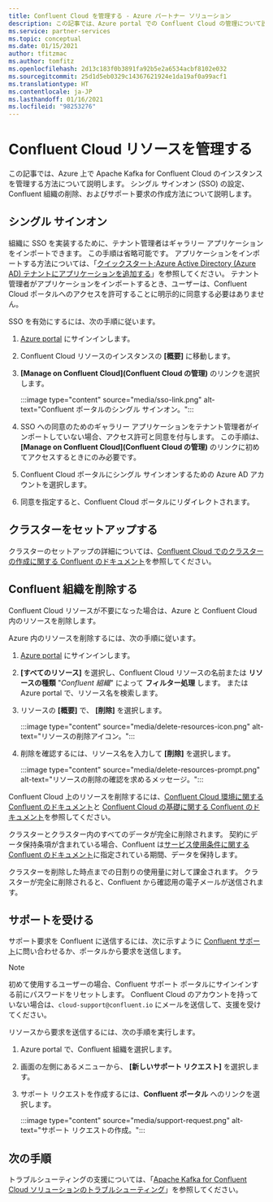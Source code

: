 ```yaml
---
title: Confluent Cloud を管理する - Azure パートナー ソリューション
description: この記事では、Azure portal での Confluent Cloud の管理について説明します。 シングル サインオンをセットアップし、Confluent 組織を削除し、サポートを受ける方法。
ms.service: partner-services
ms.topic: conceptual
ms.date: 01/15/2021
author: tfitzmac
ms.author: tomfitz
ms.openlocfilehash: 2d13c183f0b3891fa92b5e2a6534acbf8102e032
ms.sourcegitcommit: 25d1d5eb0329c14367621924e1da19af0a99acf1
ms.translationtype: HT
ms.contentlocale: ja-JP
ms.lasthandoff: 01/16/2021
ms.locfileid: "98253276"
---
```

# <a name="manage-the-confluent-cloud-resource"></a>Confluent Cloud リソースを管理する

この記事では、Azure 上で Apache Kafka for Confluent Cloud のインスタンスを管理する方法について説明します。 シングル サインオン (SSO) の設定、Confluent 組織の削除、およびサポート要求の作成方法について説明します。

## <a name="single-sign-on"></a>シングル サインオン

組織に SSO を実装するために、テナント管理者はギャラリー アプリケーションをインポートできます。 この手順は省略可能です。 アプリケーションをインポートする方法については、「[クイックスタート:Azure Active Directory (Azure AD) テナントにアプリケーションを追加する](../../active-directory/manage-apps/add-application-portal.md)」を参照してください。 テナント管理者がアプリケーションをインポートするとき、ユーザーは、Confluent Cloud ポータルへのアクセスを許可することに明示的に同意する必要はありません。

SSO を有効にするには、次の手順に従います。

1. [Azure portal](https://portal.azure.com) にサインインします。
1. Confluent Cloud リソースのインスタンスの **[概要]** に移動します。
1. **[Manage on Confluent Cloud]\(Confluent Cloud の管理\)** のリンクを選択します。

   :::image type="content" source="media/sso-link.png" alt-text="Confluent ポータルのシングル サインオン。":::

1. SSO への同意のためのギャラリー アプリケーションをテナント管理者がインポートしていない場合、アクセス許可と同意を付与します。 この手順は、 **[Manage on Confluent Cloud]\(Confluent Cloud の管理\)** のリンクに初めてアクセスするときにのみ必要です。
1. Confluent Cloud ポータルにシングル サインオンするための Azure AD アカウントを選択します。
1. 同意を指定すると、Confluent Cloud ポータルにリダイレクトされます。

## <a name="set-up-cluster"></a>クラスターをセットアップする

クラスターのセットアップの詳細については、[Confluent Cloud でのクラスターの作成に関する Confluent のドキュメント](https://docs.confluent.io/cloud/current/clusters/create-cluster.html)を参照してください。

## <a name="delete-confluent-organization"></a>Confluent 組織を削除する

Confluent Cloud リソースが不要になった場合は、Azure と Confluent Cloud 内のリソースを削除します。

Azure 内のリソースを削除するには、次の手順に従います。

1. [Azure portal](https://portal.azure.com) にサインインします。
1. **[すべてのリソース]** を選択し、Confluent Cloud リソースの名前または **リソースの種類** "_Confluent 組織_" によって **フィルター処理** します。 または Azure portal で、リソース名を検索します。
1. リソースの **[概要]** で、 **[削除]** を選択します。

    :::image type="content" source="media/delete-resources-icon.png" alt-text="リソースの削除アイコン。":::

1. 削除を確認するには、リソース名を入力して **[削除]** を選択します。

    :::image type="content" source="media/delete-resources-prompt.png" alt-text="リソースの削除の確認を求めるメッセージ。":::

Confluent Cloud 上のリソースを削除するには、[Confluent Cloud 環境に関する Confluent のドキュメント](https://docs.confluent.io/current/cloud/using/environments.html)と [Confluent Cloud の基礎に関する Confluent のドキュメント](https://docs.confluent.io/current/cloud/using/cloud-basics.html)を参照してください。

クラスターとクラスター内のすべてのデータが完全に削除されます。 契約にデータ保持条項が含まれている場合、Confluent は[サービス使用条件に関する Confluent のドキュメント](https://www.confluent.io/confluent-cloud-tos)に指定されている期間、データを保持します。

クラスターを削除した時点までの日割りの使用量に対して課金されます。 クラスターが完全に削除されると、Confluent から確認用の電子メールが送信されます。

## <a name="get-support"></a>サポートを受ける

サポート要求を Confluent に送信するには、次に示すように [Confluent サポート](https://support.confluent.io)に問い合わせるか、ポータルから要求を送信します。

> [!NOTE]
> 初めて使用するユーザーの場合、Confluent サポート ポータルにサインインする前にパスワードをリセットします。 Confluent Cloud のアカウントを持っていない場合は、`cloud-support@confluent.io` にメールを送信して、支援を受けてください。

リソースから要求を送信するには、次の手順を実行します。

1. Azure portal で、Confluent 組織を選択します。
1. 画面の左側にあるメニューから、 **[新しいサポート リクエスト]** を選択します。
1. サポート リクエストを作成するには、**Confluent ポータル** へのリンクを選択します。

    :::image type="content" source="media/support-request.png" alt-text="サポート リクエストの作成。":::

## <a name="next-steps"></a>次の手順

トラブルシューティングの支援については、「[Apache Kafka for Confluent Cloud ソリューションのトラブルシューティング](troubleshoot.md)」を参照してください。
